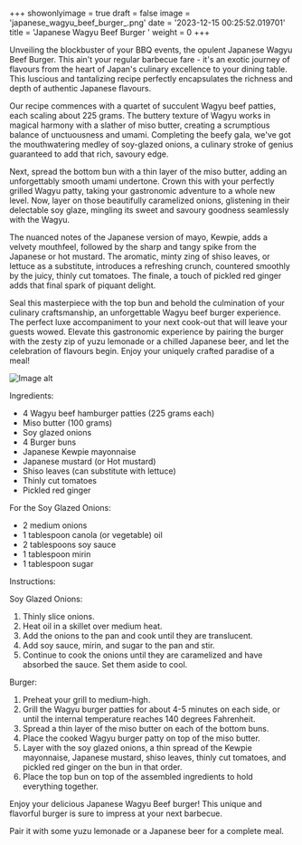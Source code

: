 +++ 
showonlyimage = true 
draft = false 
image = 'japanese_wagyu_beef_burger_.png'
date = '2023-12-15 00:25:52.019701' 
title = 'Japanese Wagyu Beef Burger ' 
weight = 0
+++ 
 
Unveiling the blockbuster of your BBQ events, the opulent Japanese Wagyu Beef Burger. This ain't your regular barbecue fare - it's an exotic journey of flavours from the heart of Japan's culinary excellence to your dining table. This luscious and tantalizing recipe perfectly encapsulates the richness and depth of authentic Japanese flavours. 

Our recipe commences with a quartet of succulent Wagyu beef patties, each scaling about 225 grams. The buttery texture of Wagyu works in magical harmony with a slather of miso butter, creating a scrumptious balance of unctuousness and umami. Completing the beefy gala, we've got the mouthwatering medley of soy-glazed onions, a culinary stroke of genius guaranteed to add that rich, savoury edge.

Next, spread the bottom bun with a thin layer of the miso butter, adding an unforgettably smooth umami undertone. Crown this with your perfectly grilled Wagyu patty, taking your gastronomic adventure to a whole new level. Now, layer on those beautifully caramelized onions, glistening in their delectable soy glaze, mingling its sweet and savoury goodness seamlessly with the Wagyu.

The nuanced notes of the Japanese version of mayo, Kewpie, adds a velvety mouthfeel, followed by the sharp and tangy spike from the Japanese or hot mustard. The aromatic, minty zing of shiso leaves, or lettuce as a substitute, introduces a refreshing crunch, countered smoothly by the juicy, thinly cut tomatoes. The finale, a touch of pickled red ginger adds that final spark of piquant delight.

Seal this masterpiece with the top bun and behold the culmination of your culinary craftsmanship, an unforgettable Wagyu beef burger experience. The perfect luxe accompaniment to your next cook-out that will leave your guests wowed. Elevate this gastronomic experience by pairing the burger with the zesty zip of yuzu lemonade or a chilled Japanese beer, and let the celebration of flavours begin. Enjoy your uniquely crafted paradise of a meal! 

![Image alt](/japanese_wagyu_beef_burger_.png '300px')

Ingredients: 

- 4 Wagyu beef hamburger patties (225 grams each)
- Miso butter (100 grams)
- Soy glazed onions 
- 4 Burger buns 
- Japanese Kewpie mayonnaise 
- Japanese mustard (or Hot mustard)
- Shiso leaves (can substitute with lettuce)
- Thinly cut tomatoes
- Pickled red ginger

For the Soy Glazed Onions:

- 2 medium onions 
- 1 tablespoon canola (or vegetable) oil
- 2 tablespoons soy sauce
- 1 tablespoon mirin 
- 1 tablespoon sugar

Instructions:

Soy Glazed Onions:

1. Thinly slice onions.
2. Heat oil in a skillet over medium heat.
3. Add the onions to the pan and cook until they are translucent.
4. Add soy sauce, mirin, and sugar to the pan and stir.
5. Continue to cook the onions until they are caramelized and have absorbed the sauce. Set them aside to cool.

Burger:

1. Preheat your grill to medium-high.
2. Grill the Wagyu burger patties for about 4-5 minutes on each side, or until the internal temperature reaches 140 degrees Fahrenheit.
3. Spread a thin layer of the miso butter on each of the bottom buns.
4. Place the cooked Wagyu burger patty on top of the miso butter.
5. Layer with the soy glazed onions, a thin spread of the Kewpie mayonnaise, Japanese mustard, shiso leaves, thinly cut tomatoes, and pickled red ginger on the bun in that order.
6. Place the top bun on top of the assembled ingredients to hold everything together.

Enjoy your delicious Japanese Wagyu Beef burger! This unique and flavorful burger is sure to impress at your next barbecue. 

Pair it with some yuzu lemonade or a Japanese beer for a complete meal.